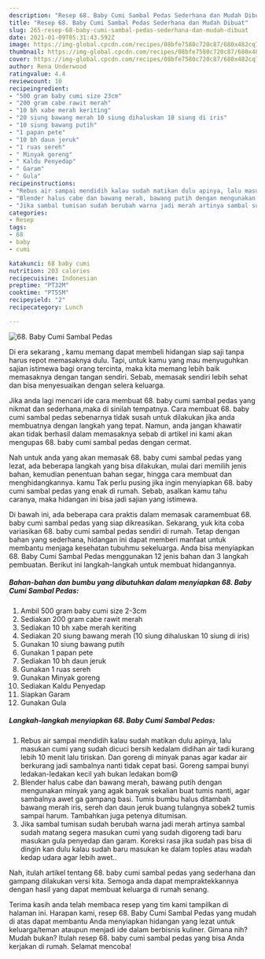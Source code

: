 ```yaml
---
description: "Resep 68. Baby Cumi Sambal Pedas Sederhana dan Mudah Dibuat"
title: "Resep 68. Baby Cumi Sambal Pedas Sederhana dan Mudah Dibuat"
slug: 265-resep-68-baby-cumi-sambal-pedas-sederhana-dan-mudah-dibuat
date: 2021-01-09T05:31:43.592Z
image: https://img-global.cpcdn.com/recipes/08bfe7580c720c87/680x482cq70/68-baby-cumi-sambal-pedas-foto-resep-utama.jpg
thumbnail: https://img-global.cpcdn.com/recipes/08bfe7580c720c87/680x482cq70/68-baby-cumi-sambal-pedas-foto-resep-utama.jpg
cover: https://img-global.cpcdn.com/recipes/08bfe7580c720c87/680x482cq70/68-baby-cumi-sambal-pedas-foto-resep-utama.jpg
author: Rena Underwood
ratingvalue: 4.4
reviewcount: 10
recipeingredient:
- "500 gram baby cumi size 23cm"
- "200 gram cabe rawit merah"
- "10 bh xabe merah keriting"
- "20 siung bawang merah 10 siung dihaluskan 10 siung di iris"
- "10 siung bawang putih"
- "1 papan pete"
- "10 bh daun jeruk"
- "1 ruas sereh"
- " Minyak goreng"
- " Kaldu Penyedap"
- " Garam"
- " Gula"
recipeinstructions:
- "Rebus air sampai mendidih kalau sudah matikan dulu apinya, lalu masukan cumi yang sudah dicuci bersih kedalam didihan air tadi kurang lebih 10 menit lalu tiriskan. Dan goreng di minyak panas agar kadar air berkurang jadi sambalnya nanti tidak cepat basi. Goreng sampai bunyi ledakan-ledakan kecil yah bukan ledakan bom😄"
- "Blender halus cabe dan bawang merah, bawang putih dengan mengunakan minyak yang agak banyak sekalian buat tumis nanti, agar sambalnya awet ga gampang basi. Tumis bumbu halus ditambah bawang merah iris, sereh dan daun jeruk buang tulangnya sobek2 tumis sampai harum. Tambahkan juga petenya ditumisan."
- "Jika sambal tumisan sudah berubah warna jadi merah artinya sambal sudah matang segera masukan cumi yang sudah digoreng tadi baru masukan gula penyedap dan garam. Koreksi rasa jika sudah pas bisa di dingin kan dulu kalau sudah baru masukan ke dalam toples atau wadah kedap udara agar lebih awet.."
categories:
- Resep
tags:
- 68
- baby
- cumi

katakunci: 68 baby cumi 
nutrition: 203 calories
recipecuisine: Indonesian
preptime: "PT32M"
cooktime: "PT55M"
recipeyield: "2"
recipecategory: Lunch

---
```



![68. Baby Cumi Sambal Pedas](https://img-global.cpcdn.com/recipes/08bfe7580c720c87/680x482cq70/68-baby-cumi-sambal-pedas-foto-resep-utama.jpg)

Di era  sekarang , kamu memang dapat membeli hidangan siap saji tanpa harus repot memasaknya dulu. Tapi, untuk kamu yang mau menyuguhkan sajian istimewa bagi orang tercinta, maka kita memang lebih baik memasaknya dengan tangan sendiri. Sebab, memasak sendiri lebih sehat dan bisa menyesuaikan dengan selera keluarga.

Jika anda lagi mencari ide cara membuat 68. baby cumi sambal pedas yang nikmat dan sederhana,maka di sinilah tempatnya. Cara membuat 68. baby cumi sambal pedas  sebenarnya tidak susah untuk dilakukan jika anda membuatnya dengan langkah yang tepat. Namun, anda jangan khawatir akan tidak berhasil dalam memasaknya 
sebab di artikel ini kami akan mengupas 68. baby cumi sambal pedas dengan cermat.  



Nah untuk anda yang akan memasak 68. baby cumi sambal pedas yang lezat, ada beberapa langkah yang bisa dilakukan, mulai dari memilih jenis bahan, kemudian penentuan bahan segar, hingga cara membuat dan menghidangkannya. kamu Tak perlu pusing jika ingin menyiapkan 68. baby cumi sambal pedas yang enak di rumah. Sebab, asalkan kamu  tahu caranya, maka hidangan ini bisa jadi sajian yang istimewa.

Di bawah ini, ada beberapa cara praktis  dalam memasak caramembuat 68. baby cumi sambal pedas yang siap dikreasikan. Sekarang, yuk kita coba variasikan 68. baby cumi sambal pedas sendiri di rumah. Tetap dengan bahan yang sederhana, hidangan ini dapat memberi manfaat untuk membantu menjaga kesehatan tubuhmu sekeluarga. Anda bisa menyiapkan 68. Baby Cumi Sambal Pedas menggunakan 12 jenis bahan dan 3 langkah pembuatan. Berikut ini langkah-langkah untuk membuat hidangannya.

<!--inarticleads1-->

##### Bahan-bahan dan bumbu yang dibutuhkan dalam menyiapkan 68. Baby Cumi Sambal Pedas:

1. Ambil 500 gram baby cumi size 2-3cm
1. Sediakan 200 gram cabe rawit merah
1. Sediakan 10 bh xabe merah keriting
1. Sediakan 20 siung bawang merah (10 siung dihaluskan 10 siung di iris)
1. Gunakan 10 siung bawang putih
1. Gunakan 1 papan pete
1. Sediakan 10 bh daun jeruk
1. Gunakan 1 ruas sereh
1. Gunakan  Minyak goreng
1. Sediakan  Kaldu Penyedap
1. Siapkan  Garam
1. Gunakan  Gula




<!--inarticleads2-->

##### Langkah-langkah menyiapkan 68. Baby Cumi Sambal Pedas:

1. Rebus air sampai mendidih kalau sudah matikan dulu apinya, lalu masukan cumi yang sudah dicuci bersih kedalam didihan air tadi kurang lebih 10 menit lalu tiriskan. Dan goreng di minyak panas agar kadar air berkurang jadi sambalnya nanti tidak cepat basi. Goreng sampai bunyi ledakan-ledakan kecil yah bukan ledakan bom😄
1. Blender halus cabe dan bawang merah, bawang putih dengan mengunakan minyak yang agak banyak sekalian buat tumis nanti, agar sambalnya awet ga gampang basi. Tumis bumbu halus ditambah bawang merah iris, sereh dan daun jeruk buang tulangnya sobek2 tumis sampai harum. Tambahkan juga petenya ditumisan.
1. Jika sambal tumisan sudah berubah warna jadi merah artinya sambal sudah matang segera masukan cumi yang sudah digoreng tadi baru masukan gula penyedap dan garam. Koreksi rasa jika sudah pas bisa di dingin kan dulu kalau sudah baru masukan ke dalam toples atau wadah kedap udara agar lebih awet..




Nah, itulah artikel tentang  68. baby cumi sambal pedas  yang sederhana dan gampang dilakukan versi kita. Semoga anda dapat mempraktekkannya dengan hasil yang dapat membuat keluarga di rumah senang. 

Terima kasih anda telah membaca resep yang tim kami tampilkan di halaman ini. Harapan kami, resep  68. Baby Cumi Sambal Pedas yang mudah di atas dapat membantu Anda menyiapkan hidangan yang lezat untuk keluarga/teman ataupun menjadi ide dalam berbisnis kuliner. Gimana nih? Mudah bukan? Itulah resep 68. baby cumi sambal pedas yang bisa Anda kerjakan di rumah. Selamat mencoba!

